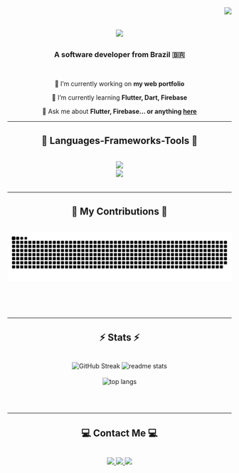 <img align="right" src="https://visitor-badge.laobi.icu/badge?page_id=lbpelusi.lbpelusi" />

<h1 align="center">
    <img src="https://readme-typing-svg.herokuapp.com/?font=Righteous&size=35&center=true&vCenter=true&width=500&height=70&duration=4000&lines=Hey!+👋;+I'm+Leonardo+Biagio+Pelusi!;" />
</h1>

<h3 align="center">A software developer from Brazil 🇧🇷</h3>

<br/>

<div align="center">
 
 🔭 I’m currently working on **my web portfolio**
 
 🌱 I’m currently learning **Flutter, Dart, Firebase**

💬 Ask me about **Flutter, Firebase... or anything [here](https://github.com/lbpelusi/lbpelusi/issues)**

 </div>

  <hr/>
 
<h2 align="center">🚀 Languages-Frameworks-Tools 🚀</h2>
<br/>
<div align="center">
    <img src="https://skillicons.dev/icons?i=vscode,github,figma,git" /><br>
    <img src="https://skillicons.dev/icons?i=flutter,dart,firebase" /><br>
</div>

<br/>
<hr/>

<div align="center">
  <h2>🐍 My Contributions 🐍</h2>
  <br>
  <img alt="snake eating my contributions" src="https://raw.githubusercontent.com/lbpelusi/lbpelusi/output/github-contribution-grid-snake.svg" />
  
  <br/><br/><br/>
</div>

<hr/>

<h2 align="center">⚡ Stats ⚡</h2>
<br>
<div align=center>
  <img src="https://streak-stats.demolab.com?user=lbpelusi&theme=dracula&hide_border=false&date_format=M%20j%5B%2C%20Y%5D" alt="GitHub Streak" />
  <img width=390 src="https://github-readme-stats.vercel.app/api?username=lbpelusi&count_private=true&show_icons=true&theme=dracula&rank_icon=github&border_radius=10" alt="readme stats" />
  <br/><br/>
  <img width=325 align="center" src="https://github-readme-stats.vercel.app/api/top-langs/?username=lbpelusi&hide=HTML&langs_count=8&layout=compact&theme=dracula&border_radius=10&size_weight=0.5&count_weight=0.5&exclude_repo=github-readme-stats" alt="top langs" />

</div>

<br/><br/> 

<hr/>

 <h2 align="center">💻 Contact Me 💻</h2>
<br/>
 
<div align="center"> 
 <a href="https://www.linkedin.com/in/lbiagiopelusi/" target="_blank">
    <img src="https://img.shields.io/badge/LinkedIn-0077B5?style=for-the-badge&logo=linkedin&logoColor=white" target="_blank" />
  </a> 
 <a href="mailto:lbiagiopelusi@outlook.com">
    <img src="https://img.shields.io/badge/Gmail-D14836?style=for-the-badge&logo=gmail&logoColor=white" />
  </a>
  <a href="https://www.instagram.com/lbpelusi/" target="_blank">
     <img src="https://img.shields.io/badge/Instagram-E1306C?style=for-the-badge&logo=instagram&logoColor=white" target="_blank" />
  </a>
</div>

<br/>
